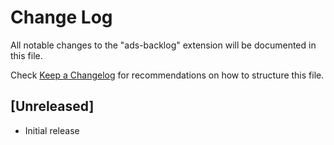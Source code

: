 # Change Log

All notable changes to the "ads-backlog" extension will be documented in this file.

Check [Keep a Changelog](http://keepachangelog.com/) for recommendations on how to structure this file.

## [Unreleased]

- Initial release